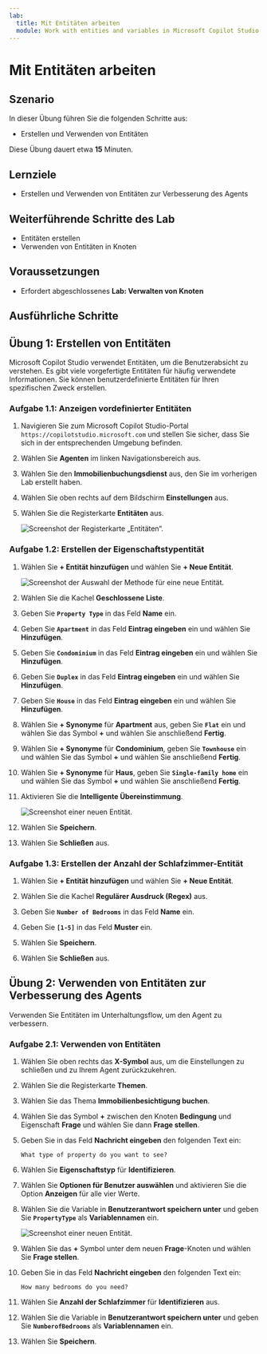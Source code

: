 ```yaml
---
lab:
  title: Mit Entitäten arbeiten
  module: Work with entities and variables in Microsoft Copilot Studio
---
```


# Mit Entitäten arbeiten

## Szenario

In dieser Übung führen Sie die folgenden Schritte aus:

- Erstellen und Verwenden von Entitäten

Diese Übung dauert etwa **15** Minuten.

## Lernziele

- Erstellen und Verwenden von Entitäten zur Verbesserung des Agents

## Weiterführende Schritte des Lab

- Entitäten erstellen
- Verwenden von Entitäten in Knoten
  
## Voraussetzungen

- Erfordert abgeschlossenes **Lab: Verwalten von Knoten**

## Ausführliche Schritte

## Übung 1: Erstellen von Entitäten

Microsoft Copilot Studio verwendet Entitäten, um die Benutzerabsicht zu verstehen. Es gibt viele vorgefertigte Entitäten für häufig verwendete Informationen. Sie können benutzerdefinierte Entitäten für Ihren spezifischen Zweck erstellen.

### Aufgabe 1.1: Anzeigen vordefinierter Entitäten

1. Navigieren Sie zum Microsoft Copilot Studio-Portal `https://copilotstudio.microsoft.com` und stellen Sie sicher, dass Sie sich in der entsprechenden Umgebung befinden.

1. Wählen Sie **Agenten** im linken Navigationsbereich aus.

1. Wählen Sie den **Immobilienbuchungsdienst** aus, den Sie im vorherigen Lab erstellt haben.

1. Wählen Sie oben rechts auf dem Bildschirm **Einstellungen** aus.

1. Wählen Sie die Registerkarte **Entitäten** aus.

    ![Screenshot der Registerkarte „Entitäten“.](../media/system-entities.png)

### Aufgabe 1.2: Erstellen der Eigenschaftstypentität

1. Wählen Sie **+ Entität hinzufügen** und wählen Sie **+ Neue Entität**.

    ![Screenshot der Auswahl der Methode für eine neue Entität.](../media/add-an-entity.png)

1. Wählen Sie die Kachel **Geschlossene Liste**.

1. Geben Sie **`Property Type`** in das Feld **Name** ein.

1. Geben Sie **`Apartment`** in das Feld **Eintrag eingeben** ein und wählen Sie **Hinzufügen**.

1. Geben Sie **`Condominium`** in das Feld **Eintrag eingeben** ein und wählen Sie **Hinzufügen**.

1. Geben Sie **`Duplex`** in das Feld **Eintrag eingeben** ein und wählen Sie **Hinzufügen**.

1. Geben Sie **`House`** in das Feld **Eintrag eingeben** ein und wählen Sie **Hinzufügen**.

1. Wählen Sie **+ Synonyme** für **Apartment** aus, geben Sie **`Flat`** ein und wählen Sie das Symbol **+** und wählen Sie anschließend **Fertig**.

1. Wählen Sie **+ Synonyme** für **Condominium**, geben Sie **`Townhouse`** ein und wählen Sie das Symbol **+** und wählen Sie anschließend **Fertig**.

1. Wählen Sie **+ Synonyme** für **Haus**, geben Sie **`Single-family home`** ein und wählen Sie das Symbol **+** und wählen Sie anschließend **Fertig**.

1. Aktivieren Sie die **Intelligente Übereinstimmung**.

    ![Screenshot einer neuen Entität.](../media/add-list-entity.png)

1. Wählen Sie **Speichern**.

1. Wählen Sie **Schließen** aus.

### Aufgabe 1.3: Erstellen der Anzahl der Schlafzimmer-Entität

1. Wählen Sie **+ Entität hinzufügen** und wählen Sie **+ Neue Entität**.

1. Wählen Sie die Kachel **Regulärer Ausdruck (Regex)** aus.

1. Geben Sie **`Number of Bedrooms`** in das Feld **Name** ein.

1. Geben Sie **`[1-5]`** in das Feld **Muster** ein.

1. Wählen Sie **Speichern**.

1. Wählen Sie **Schließen** aus.

## Übung 2: Verwenden von Entitäten zur Verbesserung des Agents

Verwenden Sie Entitäten im Unterhaltungsflow, um den Agent zu verbessern.

### Aufgabe 2.1: Verwenden von Entitäten

1. Wählen Sie oben rechts das **X-Symbol** aus, um die Einstellungen zu schließen und zu Ihrem Agent zurückzukehren.

1. Wählen Sie die Registerkarte **Themen**.

1. Wählen Sie das Thema **Immobilienbesichtigung buchen**.

1. Wählen Sie das Symbol **+** zwischen den Knoten **Bedingung** und Eigenschaft **Frage** und wählen Sie dann **Frage stellen**.

1. Geben Sie in das Feld **Nachricht eingeben** den folgenden Text ein:

    `What type of property do you want to see?`

1. Wählen Sie **Eigenschaftstyp** für **Identifizieren**.

1. Wählen Sie **Optionen für Benutzer auswählen** und aktivieren Sie die Option **Anzeigen** für alle vier Werte.

1. Wählen Sie die Variable in **Benutzerantwort speichern unter** und geben Sie **`PropertyType`** als **Variablennamen** ein.

    ![Screenshot einer neuen Entität.](../media/question-node-entity.png)

1. Wählen Sie das **+** Symbol unter dem neuen **Frage**-Knoten und wählen Sie **Frage stellen**.

1. Geben Sie in das Feld **Nachricht eingeben** den folgenden Text ein:

    `How many bedrooms do you need?`

1. Wählen Sie **Anzahl der Schlafzimmer** für **Identifizieren** aus.

1. Wählen Sie die Variable in **Benutzerantwort speichern unter** und geben Sie **`NumberofBedrooms`** als **Variablennamen** ein.

1. Wählen Sie **Speichern**.
